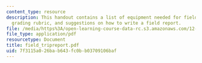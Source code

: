 ```yaml
---
content_type: resource
description: This handout contains a list of equipment needed for field trips, the
  grading rubric, and suggestions on how to write a field report.
file: /media/https%3A/open-learning-course-data-rc.s3.amazonaws.com/12-163-surface-processes-and-landscape-evolution-fall-2004/7f3115a026bab643fc0bb03709106baf_field_tripreport.pdf
file_type: application/pdf
resourcetype: Document
title: field_tripreport.pdf
uid: 7f3115a0-26ba-b643-fc0b-b03709106baf
---
```

